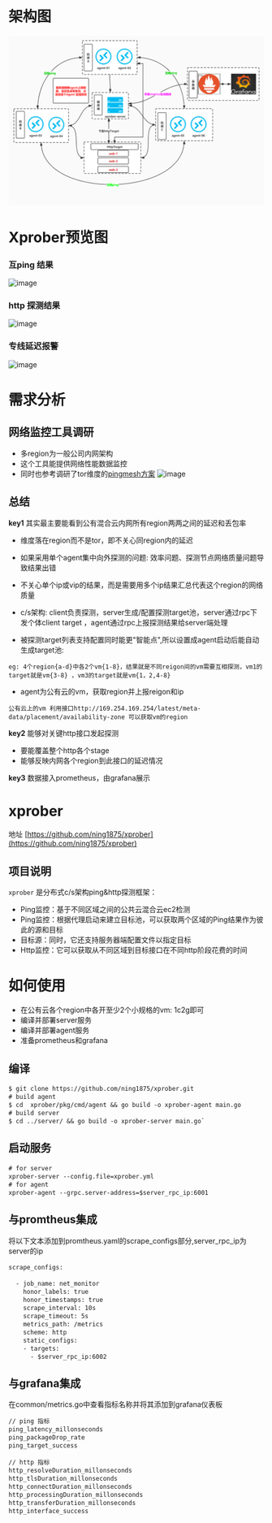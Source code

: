 # 架构图

![image](./images/xprober架构图.jpg)
# Xprober预览图

### 互ping 结果

![image](./images/ping.jpg)
### http 探测结果
![image](./images/http.jpg)

### 专线延迟报警
![image](./images/zhuanxian_mon.jpg)


# 需求分析
## 网络监控工具调研
- 多region为一般公司内网架构
- 这个工具能提供网络性能数据监控
- 同时也参考调研了tor维度的[pingmesh方案](https://zdyxry.github.io/2020/03/26/%E8%AE%BA%E6%96%87%E9%98%85%E8%AF%BB-%E3%80%8APingmesh-A-Large-Scale-System-for-Data-Center-Network-Latency-Measurement-and-Analysis%E3%80%8B/)
![image](./images/ping_mesh.jpg)

## 总结
**key1** 其实最主要能看到公有混合云内网所有region两两之间的延迟和丢包率

- 维度落在region而不是tor，即不关心同region内的延迟
- 如果采用单个agent集中向外探测的问题: 效率问题、探测节点网络质量问题导致结果出错
- 不关心单个ip或vip的结果，而是需要用多个ip结果汇总代表这个region的网络质量
- c/s架构: client负责探测，server生成/配置探测target池，server通过rpc下发个体client target ，agent通过rpc上报探测结果给server端处理

- 被探测target列表支持配置同时能更"智能点",所以设置成agent启动后能自动生成target池:
```
eg: 4个region{a-d}中各2个vm{1-8}，结果就是不同reigon间的vm需要互相探测，vm1的target就是vm{3-8} ，vm3的target就是vm{1，2,4-8} 
```
- agent为公有云的vm，获取region并上报reigon和ip
```
公有云上的vm 利用接口http://169.254.169.254/latest/meta-data/placement/availability-zone 可以获取vm的region
```
**key2** 能够对关键http接口发起探测
- 要能覆盖整个http各个stage
- 能够反映内网各个region到此接口的延迟情况

**key3** 数据接入prometheus，由grafana展示
# xprober
地址 [https://github.com/ning1875/xprober](https://github.com/ning1875/xprober) 
## 项目说明

`xprober` 是分布式c/s架构ping&http探测框架：

* Ping监控：基于不同区域之间的公共云混合云ec2检测
* Ping监控：根据代理启动来建立目标池，可以获取两个区域的Ping结果作为彼此的源和目标
* 目标源：同时，它还支持服务器端配置文件以指定目标
* Http监控：它可以获取从不同区域到目标接口在不同http阶段花费的时间


# 如何使用
- 在公有云各个region中各开至少2个小规格的vm: 1c2g即可
- 编译并部署server服务
- 编译并部署agent服务
- 准备prometheus和grafana
## 编译

```
$ git clone https://github.com/ning1875/xprober.git
# build agent
$ cd  xprober/pkg/cmd/agent && go build -o xprober-agent main.go 
# build server
$ cd ../server/ && go build -o xprober-server main.go` 
```
## 启动服务

```
# for server 
xprober-server --config.file=xprober.yml
# for agent 
xprober-agent --grpc.server-address=$server_rpc_ip:6001
```
## 与promtheus集成


将以下文本添加到promtheus.yaml的scrape_configs部分,server_rpc_ip为server的ip

``` 
scrape_configs:

  - job_name: net_monitor
    honor_labels: true
    honor_timestamps: true
    scrape_interval: 10s
    scrape_timeout: 5s
    metrics_path: /metrics
    scheme: http
    static_configs:
    - targets:
      - $server_rpc_ip:6002
```
## 与grafana集成
在common/metrics.go中查看指标名称并将其添加到grafana仪表板
```
// ping 指标
ping_latency_millonseconds
ping_packageDrop_rate
ping_target_success

// http 指标
http_resolveDuration_millonseconds
http_tlsDuration_millonseconds
http_connectDuration_millonseconds
http_processingDuration_millonseconds
http_transferDuration_millonseconds
http_interface_success
```
